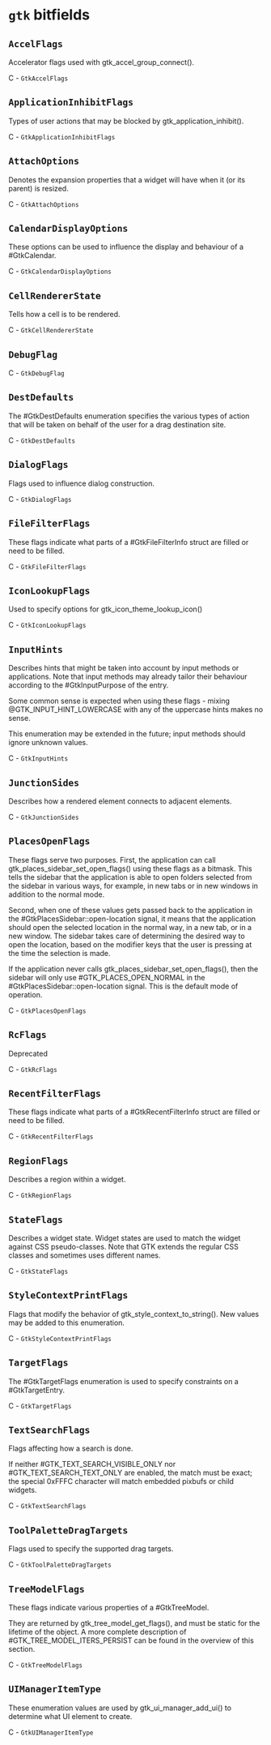 # `gtk` bitfields

## `AccelFlags`

Accelerator flags used with gtk_accel_group_connect().

C - `GtkAccelFlags`

## `ApplicationInhibitFlags`

Types of user actions that may be blocked by gtk_application_inhibit().

C - `GtkApplicationInhibitFlags`

## `AttachOptions`

Denotes the expansion properties that a widget will have when it (or its
parent) is resized.

C - `GtkAttachOptions`

## `CalendarDisplayOptions`

These options can be used to influence the display and behaviour of a #GtkCalendar.

C - `GtkCalendarDisplayOptions`

## `CellRendererState`

Tells how a cell is to be rendered.

C - `GtkCellRendererState`

## `DebugFlag`



C - `GtkDebugFlag`

## `DestDefaults`

The #GtkDestDefaults enumeration specifies the various
types of action that will be taken on behalf
of the user for a drag destination site.

C - `GtkDestDefaults`

## `DialogFlags`

Flags used to influence dialog construction.

C - `GtkDialogFlags`

## `FileFilterFlags`

These flags indicate what parts of a #GtkFileFilterInfo struct
are filled or need to be filled.

C - `GtkFileFilterFlags`

## `IconLookupFlags`

Used to specify options for gtk_icon_theme_lookup_icon()

C - `GtkIconLookupFlags`

## `InputHints`

Describes hints that might be taken into account by input methods
or applications. Note that input methods may already tailor their
behaviour according to the #GtkInputPurpose of the entry.

Some common sense is expected when using these flags - mixing
@GTK_INPUT_HINT_LOWERCASE with any of the uppercase hints makes no sense.

This enumeration may be extended in the future; input methods should
ignore unknown values.

C - `GtkInputHints`

## `JunctionSides`

Describes how a rendered element connects to adjacent elements.

C - `GtkJunctionSides`

## `PlacesOpenFlags`

These flags serve two purposes.  First, the application can call gtk_places_sidebar_set_open_flags()
using these flags as a bitmask.  This tells the sidebar that the application is able to open
folders selected from the sidebar in various ways, for example, in new tabs or in new windows in
addition to the normal mode.

Second, when one of these values gets passed back to the application in the
&num;GtkPlacesSidebar::open-location signal, it means that the application should
open the selected location in the normal way, in a new tab, or in a new
window.  The sidebar takes care of determining the desired way to open the location,
based on the modifier keys that the user is pressing at the time the selection is made.

If the application never calls gtk_places_sidebar_set_open_flags(), then the sidebar will only
use #GTK_PLACES_OPEN_NORMAL in the #GtkPlacesSidebar::open-location signal.  This is the
default mode of operation.

C - `GtkPlacesOpenFlags`

## `RcFlags`

Deprecated

C - `GtkRcFlags`

## `RecentFilterFlags`

These flags indicate what parts of a #GtkRecentFilterInfo struct
are filled or need to be filled.

C - `GtkRecentFilterFlags`

## `RegionFlags`

Describes a region within a widget.

C - `GtkRegionFlags`

## `StateFlags`

Describes a widget state. Widget states are used to match the widget
against CSS pseudo-classes. Note that GTK extends the regular CSS
classes and sometimes uses different names.

C - `GtkStateFlags`

## `StyleContextPrintFlags`

Flags that modify the behavior of gtk_style_context_to_string().
New values may be added to this enumeration.

C - `GtkStyleContextPrintFlags`

## `TargetFlags`

The #GtkTargetFlags enumeration is used to specify
constraints on a #GtkTargetEntry.

C - `GtkTargetFlags`

## `TextSearchFlags`

Flags affecting how a search is done.

If neither #GTK_TEXT_SEARCH_VISIBLE_ONLY nor #GTK_TEXT_SEARCH_TEXT_ONLY are
enabled, the match must be exact; the special 0xFFFC character will match
embedded pixbufs or child widgets.

C - `GtkTextSearchFlags`

## `ToolPaletteDragTargets`

Flags used to specify the supported drag targets.

C - `GtkToolPaletteDragTargets`

## `TreeModelFlags`

These flags indicate various properties of a #GtkTreeModel.

They are returned by gtk_tree_model_get_flags(), and must be
static for the lifetime of the object. A more complete description
of #GTK_TREE_MODEL_ITERS_PERSIST can be found in the overview of
this section.

C - `GtkTreeModelFlags`

## `UIManagerItemType`

These enumeration values are used by gtk_ui_manager_add_ui() to determine
what UI element to create.

C - `GtkUIManagerItemType`

